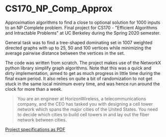 # CS170_NP_Comp_Approx
Approximation algorithms to find a close to optional solution for 1000 inputs to an NP Complete problem. Final project for CS170 - "Efficient Algorithms and Intractable Problems" at UC Berkeley during the Spring 2020 semester.

General task was to find a tree-shaped dominating set in 1007 weighted directed graphs with up to 25, 50 and 100 vertices while minimizing the average pairwise distance between the vertices in the set.

The code was written from scratch. The project makes use of the NetworkX python library simplify graph algorithms. Note that this was a quick and dirty implementation, aimed to get as much progress in little time during the final exam period. It also relies on quite a bit of randomization to not get stuck in the same local minimum every time, and was hence run around the clock for more than a week.

> You are an engineer at HorizonWireless, a telecommunications company, and the CEO has tasked you with designing
a cell tower network which spans the major cities of the United States. You need to decide which cities to build cell
towers in and lay out the fiber network between cities.

[Project specifications as PDF](https://github.com/philipp-kurz/CS170_NP_Comp_Approx/files/4707438/spec.pdf)
